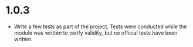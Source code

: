 # 1.0.3

- Write a few tests as part of the project. Tests were conducted while the
  module was written to verify validity, but no official tests have been
  written.